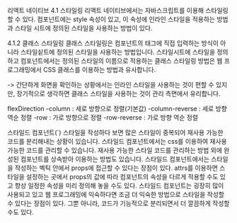 리액트 네이티브
4.1 스타일링
리액트 네이티브에서는 자바스크립트를 이용해 스타일링 할 수 있다. 컴포넌트에는 style 속성이 있고, 이 속성에
인라인 스타일을 적용하는 방법과 스타일 시트에 정의된 스타일을 사용하는 방법이 있다.

4.1.2 클래스 스타일링
클래스 스타일링은 컴포넌트의 태그에 직접 입력하는 방식이 아니라 스타일싵트에 정의된 스타일을 사용하는 방법입니다.
스타일시트에 스타일을 정의하고 컴포넌트에서는 정의된 스타일의 이름으로 적용하는 클래스 스타일링 방법은
웹 프로그래밍에서 CSS 클래스를 이용하는 방법과 유사합니다.

-> 간단하게 화면을 확인하는 상황에서는 인라인 스타일을 사용하는 것이 편할 수 있지만, 장기적으로 생각하면
클래스 스타일을 사용하는 것이 관리 측면에서 유리합니다.

flexDirection
-column : 세로 방향으로 정렬(기본값)
-column-reverse : 세로 방향 역순 정렬
-row : 가로 방향으로 정렬
-row-reverse : 가로 방향 역순 정렬

스타일드 컴포넌트(`)
스타일을 작성하다 보면 많은 스타일이 중복되어 재사용 가능한 코드를 분리해내는 상황이 있습니다.
스타일드 컴포넌트에서는 css를 이용하여 재사용 가능한 코드를 관리할 수 있습니다.
재사용 가능한 스타일 코드를 관리하는 방법 외에 완성된 컴포넌트를 상속받아 이용하는 방법도 있습니다.
스타일드 컴포넌트에서는 스타일을 작성하는 벡틱 안에서 props에 접근할 수 있다는 장점이 있다.
attrs를 이용하면 스타일을 설정하는 곳에서 props의 값에 따라 컴포넌트의 속성을 다르게 적용할 수도 있고
항상 일정한 속성을 미리 정의해 놓을 수도 있다.
스타일드 컴포넌트는 굉장히 많이 사용되고 있고 웹 프로그래밍에 익숙하다면 조금 더 익숙한 방법으로
스타일을 작성할 수 있다는 장점이 있다. 그뿐 아니라, 코드가 기능적으로 분리되면서 더 깔끔하게 작성할 수도 있다.
